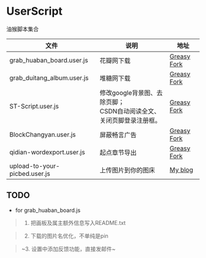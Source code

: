 # UserScript
油猴脚本集合

| 文件  |  说明 |  地址 |
| ------------ | ------------ | ------------ |
| grab_huaban_board.user.js  | 花瓣网下载 |  [Greasy Fork](https://greasyfork.org/zh-CN/scripts/368427-%E8%8A%B1%E7%93%A3%E7%BD%91%E4%B8%8B%E8%BD%BD) |
| grab_duitang_album.user.js  | 堆糖网下载  | [Greasy Fork](https://greasyfork.org/zh-CN/scripts/369842-%E5%A0%86%E7%B3%96%E7%BD%91%E4%B8%8B%E8%BD%BD)  |
| ST-Script.user.js  | 修改google背景图、去除页脚；<br/>CSDN自动阅读全文、关闭页脚登录注册框。 | [Greasy Fork](https://greasyfork.org/zh-CN/scripts/369512-st-script)  |
| BlockChangyan.user.js  | 屏蔽畅言广告  | [Greasy Fork](https://greasyfork.org/zh-CN/scripts/369267-%E5%B1%8F%E8%94%BD%E7%95%85%E8%A8%80%E5%B9%BF%E5%91%8A)  |
| qidian-wordexport.user.js  | 起点章节导出  |  [Greasy Fork](https://greasyfork.org/zh-CN/scripts/369311-%E8%B5%B7%E7%82%B9%E7%AB%A0%E8%8A%82%E5%AF%BC%E5%87%BA) |
| upload-to-your-picbed.user.js  | 上传图片到你的图床  |  [My blog](https://blog.saintic.com/blog/285.html) |


## TODO

* for grab_huaban_board.js

> 1. 把画板及属主额外信息写入README.txt

> 2. 下载的图片名优化，不单纯是pin

> ~3. 设置中添加反馈功能，直接发邮件~

